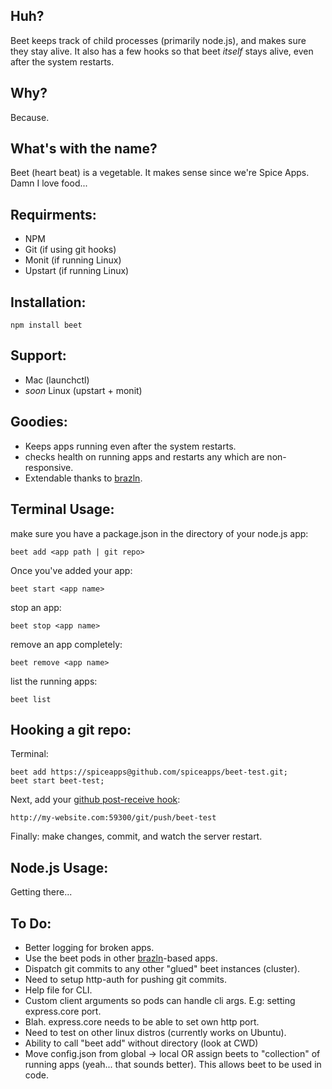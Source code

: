 Huh?
----

Beet keeps track of child processes (primarily node.js), and makes sure they stay alive. It also has a few hooks so that beet *itself* stays alive, even after the system restarts.

Why?
----

Because.

What's with the name?
---------------------

Beet (heart beat) is a vegetable. It makes sense since we're Spice Apps. Damn I love food...

Requirments:
------------

- NPM
- Git (if using git hooks)
- Monit (if running Linux)
- Upstart (if running Linux)

Installation:
-------------

	npm install beet
	
Support:
-------

- Mac (launchctl)
- *soon* Linux (upstart + monit)


Goodies:
--------

- Keeps apps running even after the system restarts. 
- checks health on running apps and restarts any which are non-responsive.
- Extendable thanks to [brazln](https://github.com/spiceapps/brazln). 


Terminal Usage:
---------------

make sure you have a package.json in the directory of your node.js app:

	beet add <app path | git repo> 
	
Once you've added your app:

	beet start <app name>
	
stop an app:

	beet stop <app name>
	
remove an app completely:
	
	beet remove <app name>
		
list the running apps:
	
	beet list
	
Hooking a git repo:
-------------------

Terminal:

	beet add https://spiceapps@github.com/spiceapps/beet-test.git; 
	beet start beet-test;
	
Next, add your [github post-receive hook](http://help.github.com/post-receive-hooks/):

	http://my-website.com:59300/git/push/beet-test


Finally: make changes, commit, and watch the server restart.


Node.js Usage:
--------------

Getting there...

	
To Do:
-----

- Better logging for broken apps.
- Use the beet pods in other [brazln](https://github.com/spiceapps/brazln)-based apps.
- Dispatch git commits to any other "glued" beet instances (cluster).
- Need to setup http-auth for pushing git commits.
- Help file for CLI.
- Custom client arguments so pods can handle cli args. E.g: setting express.core port.
- Blah. express.core needs to be able to set own http port.
- Need to test on other linux distros (currently works on Ubuntu).
- Ability to call "beet add" without directory (look at CWD)
- Move config.json from global -> local OR assign beets to "collection" of running apps (yeah... that sounds better). This allows beet to be used in code. 
